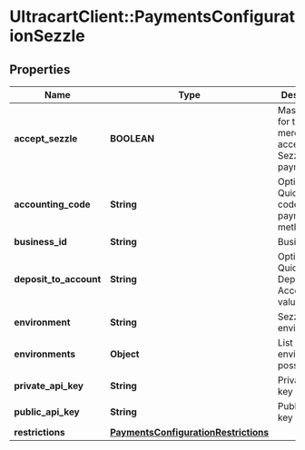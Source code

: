 # UltracartClient::PaymentsConfigurationSezzle

## Properties
Name | Type | Description | Notes
------------ | ------------- | ------------- | -------------
**accept_sezzle** | **BOOLEAN** | Master flag for this merchant accepting Sezzle payments | [optional] 
**accounting_code** | **String** | Optional Quickbooks code for this payment method | [optional] 
**business_id** | **String** | Business ID | [optional] 
**deposit_to_account** | **String** | Optional Quickbooks Deposit to Account value | [optional] 
**environment** | **String** | Sezzle environment | [optional] 
**environments** | **Object** | List of environments possible | [optional] 
**private_api_key** | **String** | Private API key | [optional] 
**public_api_key** | **String** | Public API key | [optional] 
**restrictions** | [**PaymentsConfigurationRestrictions**](PaymentsConfigurationRestrictions.md) |  | [optional] 


